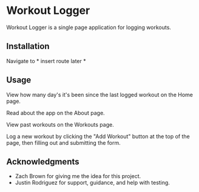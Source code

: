 # Workout Logger

Workout Logger is a single page application for logging workouts.

## Installation

Navigate to * insert route later *

## Usage

View how many day's it's been since the last logged workout on the Home page.

Read about the app on the About page.

View past workouts on the Workouts page.

Log a new workout by clicking the "Add Workout" button at the top of the page, then filling out and submitting the form.

## Acknowledgments

- Zach Brown for giving me the idea for this project.
- Justin Rodriguez for support, guidance, and help with testing.

